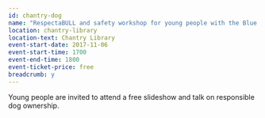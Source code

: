 ```yaml
---
id: chantry-dog
name: "RespectaBULL and safety workshop for young people with the Blue Cross"
location: chantry-library
location-text: Chantry Library
event-start-date: 2017-11-06
event-start-time: 1700
event-end-time: 1800
event-ticket-price: free
breadcrumb: y
---
```


Young people are invited to attend a free slideshow and talk on responsible dog ownership.
